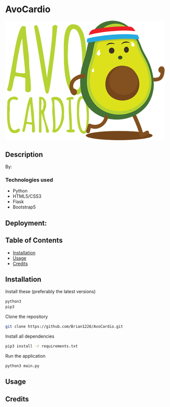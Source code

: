 # AvoCardio
![](/avocardio.png)

## Description

By: 

### Technologies used
- Python
- HTML5/CSS3
- Flask
- Bootstrap5

## Deployment:  

## Table of Contents
- [Installation](#installation)
- [Usage](#usage)
- [Credits](#credits)

## Installation

Install these (preferably the latest versions)
```bash
python3
pip3
```

Clone the repository
```bash
git clone https://github.com/Brian1226/AvoCardio.git
```

Install all dependencies
```bash
pip3 install -r requirements.txt
```

Run the application
```bash
python3 main.py
```

## Usage

## Credits
